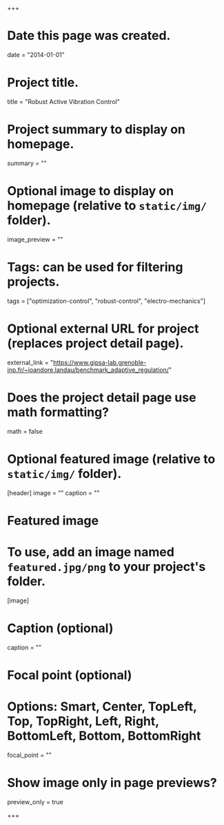 +++
# Date this page was created.
date = "2014-01-01"

# Project title.
title = "Robust Active Vibration Control"

# Project summary to display on homepage.
summary = ""

# Optional image to display on homepage (relative to `static/img/` folder).
image_preview = ""

# Tags: can be used for filtering projects.
tags = ["optimization-control", "robust-control", "electro-mechanics"]

# Optional external URL for project (replaces project detail page).
external_link = "https://www.gipsa-lab.grenoble-inp.fr/~ioandore.landau/benchmark_adaptive_regulation/"

# Does the project detail page use math formatting?
math = false

# Optional featured image (relative to `static/img/` folder).
[header]
image = ""
caption = ""

# Featured image
# To use, add an image named `featured.jpg/png` to your project's folder. 
[image]
  # Caption (optional)
  caption = ""

  # Focal point (optional)
  # Options: Smart, Center, TopLeft, Top, TopRight, Left, Right, BottomLeft, Bottom, BottomRight
  focal_point = ""

  # Show image only in page previews?
  preview_only = true

+++

